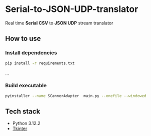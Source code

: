 # Serial-to-JSON-UDP-translator
Real time **Serial CSV** to **JSON UDP** stream translator

<!-- ## General schema
![General schema](img/general-schema.png) -->

## How to use
### Install dependencies
```bash
pip install -r requirements.txt
```

...

### Build executable
```bash
pyinstaller --name SCannerAdapter  main.py --onefile --windowed
```

## Tech stack
- Python 3.12.2
- [Tkinter](https://docs.python.org/3/library/tkinter.html)
